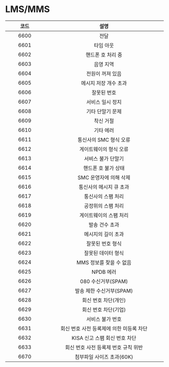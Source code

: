 # LMS/MMS

<table><thead><tr><th width="150" align="center">코드</th><th width="560.3333333333333" align="center">설명</th></tr></thead><tbody><tr><td align="center">6600</td><td align="center">전달</td></tr><tr><td align="center">6601</td><td align="center">타임 아웃</td></tr><tr><td align="center">6602</td><td align="center">핸드폰 호 처리 중</td></tr><tr><td align="center">6603</td><td align="center">음영 지역</td></tr><tr><td align="center">6604</td><td align="center">전원이 꺼져 있음</td></tr><tr><td align="center">6605</td><td align="center">메시지 저장 개수 초과</td></tr><tr><td align="center">6606</td><td align="center">잘못된 번호</td></tr><tr><td align="center">6607</td><td align="center">서비스 일시 정지</td></tr><tr><td align="center">6608</td><td align="center">기타 단말기 문제</td></tr><tr><td align="center">6609</td><td align="center">착신 거절</td></tr><tr><td align="center">6610</td><td align="center">기타 에러</td></tr><tr><td align="center">6611</td><td align="center">통신사의 SMC 형식 오류</td></tr><tr><td align="center">6612</td><td align="center">게이트웨이의 형식 오류</td></tr><tr><td align="center">6613</td><td align="center">서비스 불가 단말기</td></tr><tr><td align="center">6614</td><td align="center">핸드폰 호 불가 상태</td></tr><tr><td align="center">6615</td><td align="center">SMC 운영자에 의해 삭제</td></tr><tr><td align="center">6616</td><td align="center">통신사의 메시지 큐 초과</td></tr><tr><td align="center">6617</td><td align="center">통신사의 스팸 처리</td></tr><tr><td align="center">6618</td><td align="center">공정위의 스팸 처리</td></tr><tr><td align="center">6619</td><td align="center">게이트웨이의 스팸 처리</td></tr><tr><td align="center">6620</td><td align="center">발송 건수 초과</td></tr><tr><td align="center">6621</td><td align="center">메시지의 길이 초과</td></tr><tr><td align="center">6622</td><td align="center">잘못된 번호 형식</td></tr><tr><td align="center">6623</td><td align="center">잘못된 데이터 형식</td></tr><tr><td align="center">6624</td><td align="center">MMS 정보를 찾을 수 없음</td></tr><tr><td align="center">6625</td><td align="center">NPDB 에러</td></tr><tr><td align="center">6626</td><td align="center">080 수신거부(SPAM)</td></tr><tr><td align="center">6627</td><td align="center">발송 제한 수신거부(SPAM)</td></tr><tr><td align="center">6628</td><td align="center">회신 번호 차단(개인)</td></tr><tr><td align="center">6629</td><td align="center">회신 번호 차단(기업)</td></tr><tr><td align="center">6630</td><td align="center">서비스 불가 번호</td></tr><tr><td align="center">6631</td><td align="center">회신 번호 사전 등록제에 의한 미등록 차단</td></tr><tr><td align="center">6632</td><td align="center">KISA 신고 스팸 회신 번호 차단</td></tr><tr><td align="center">6633</td><td align="center">회신 번호 사전 등록제 번호 규칙 위반</td></tr><tr><td align="center">6670</td><td align="center">첨부파일 사이즈 초과(60K)</td></tr></tbody></table>
